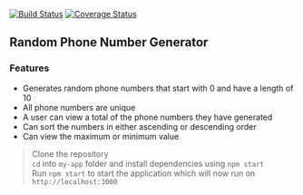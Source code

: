 [![Build Status](https://travis-ci.org/kimotho-njoki/Random-Phone-Number-Gen.svg?branch=master)](https://travis-ci.org/kimotho-njoki/Random-Phone-Number-Gen)   [![Coverage Status](https://coveralls.io/repos/github/kimotho-njoki/Random-Phone-Number-Gen/badge.svg?branch=master)](https://coveralls.io/github/kimotho-njoki/Random-Phone-Number-Gen?branch=master)

## Random Phone Number Generator

### Features
- Generates random phone numbers that start with 0 and have a length of 10
- All phone numbers are unique
- A user can view a total of the phone numbers they have generated
- Can sort the numbers in either ascending or descending order
- Can view the maximum or minimum value

> Clone the repository </br>
> `cd` into `my-app` folder and install dependencies using `npm start`</br>
> Run `npm start` to start the application which will now run on `http://localhost:3000`</br>
